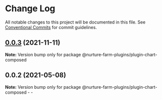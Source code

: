 # Change Log

All notable changes to this project will be documented in this file.
See [Conventional Commits](https://conventionalcommits.org) for commit guidelines.

## [0.0.3](https://github.com/abdullah-mukadam/nurture-farm-plugins/compare/@nurture-farm-plugins/plugin-chart-composed@0.0.2...@nurture-farm-plugins/plugin-chart-composed@0.0.3) (2021-11-11)

**Note:** Version bump only for package @nurture-farm-plugins/plugin-chart-composed





## 0.0.2 (2021-05-08)

**Note:** Version bump only for package @nurture-farm-plugins/plugin-chart-composed  - - 
